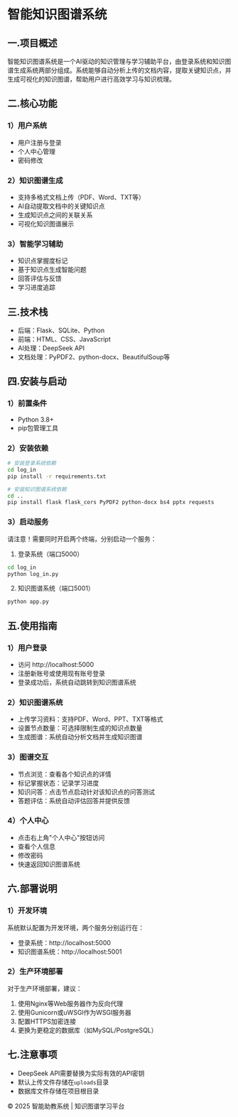 # 智能知识图谱系统


## 一.项目概述
智能知识图谱系统是一个AI驱动的知识管理与学习辅助平台，由登录系统和知识图谱生成系统两部分组成。系统能够自动分析上传的文档内容，提取关键知识点，并生成可视化的知识图谱，帮助用户进行高效学习与知识梳理。


## 二.核心功能

### 1）用户系统
- 用户注册与登录
- 个人中心管理
- 密码修改

### 2）知识图谱生成
- 支持多格式文档上传（PDF、Word、TXT等）
- AI自动提取文档中的关键知识点
- 生成知识点之间的关联关系
- 可视化知识图谱展示

### 3）智能学习辅助
- 知识点掌握度标记
- 基于知识点生成智能问题
- 回答评估与反馈
- 学习进度追踪


## 三.技术栈
- 后端：Flask、SQLite、Python
- 前端：HTML、CSS、JavaScript
- AI处理：DeepSeek API
- 文档处理：PyPDF2、python-docx、BeautifulSoup等


## 四.安装与启动

### 1）前置条件
- Python 3.8+
- pip包管理工具

### 2）安装依赖
```bash
# 安装登录系统依赖
cd log_in
pip install -r requirements.txt

# 安装知识图谱系统依赖
cd ..
pip install flask flask_cors PyPDF2 python-docx bs4 pptx requests
```

### 3）启动服务
请注意！需要同时开启两个终端，分别启动一个服务：

 1. 登录系统（端口5000）
```bash
cd log_in
python log_in.py
```

 2. 知识图谱系统（端口5001）
```bash
python app.py
```


## 五.使用指南

### 1）用户登录
- 访问 http://localhost:5000
- 注册新账号或使用现有账号登录
- 登录成功后，系统自动跳转到知识图谱系统

### 2）知识图谱系统
- 上传学习资料：支持PDF、Word、PPT、TXT等格式
- 设置节点数量：可选择限制生成的知识点数量
- 生成图谱：系统自动分析文档并生成知识图谱

### 3）图谱交互
- 节点浏览：查看各个知识点的详情
- 标记掌握状态：记录学习进度
- 知识问答：点击节点启动针对该知识点的问答测试
- 答题评估：系统自动评估回答并提供反馈

### 4）个人中心
- 点击右上角"个人中心"按钮访问
- 查看个人信息
- 修改密码
- 快速返回知识图谱系统


## 六.部署说明

### 1）开发环境
系统默认配置为开发环境，两个服务分别运行在：
- 登录系统：http://localhost:5000
- 知识图谱系统：http://localhost:5001

### 2）生产环境部署
对于生产环境部署，建议：
1. 使用Nginx等Web服务器作为反向代理
2. 使用Gunicorn或uWSGI作为WSGI服务器
3. 配置HTTPS加密连接
4. 更换为更稳定的数据库（如MySQL/PostgreSQL）


## 七.注意事项
- DeepSeek API需要替换为实际有效的API密钥
- 默认上传文件存储在`uploads`目录
- 数据库文件存储在项目根目录


© 2025 智能助教系统 | 知识图谱学习平台  
